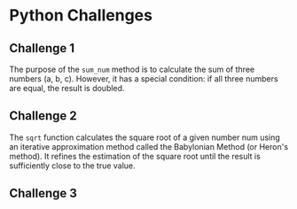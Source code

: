 # Python Challenges

## Challenge 1

The purpose of the `sum_num` method is to calculate the sum of three numbers 
(a, b, c). However, it has a special condition: if all three numbers are equal, 
the result is doubled.

## Challenge 2

The `sqrt` function calculates the square root of a given number num using an iterative
approximation method called the Babylonian Method (or Heron's method).
It refines the estimation of the square root until the result is sufficiently close to the true value.

## Challenge 3



